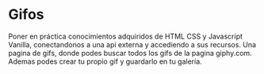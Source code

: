 # Gifos

Poner en práctica conocimientos adquiridos de HTML CSS y Javascript Vanilla, conectandonos a una api externa y accediendo a sus recursos.
Una pagina de gifs, donde podes buscar todos los gifs de la pagina giphy.com. Ademas podes crear tu propio gif y guardarlo en tu galería.
